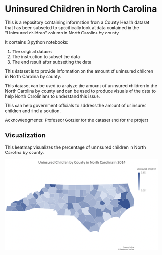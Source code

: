 # Uninsured Children in North Carolina 

This is a repository containing information from a County Health dataset that has been subseted to specifically look at data contained in the "Uninsured children" column in North Carolina by county.

It contains 3 python notebooks:
1. The original dataset
2. The instruction to subset the data
3. The end result after subsetting the data

This dataset is to provide information on the amount of uninsured children in North Carolina by county. 

This dataset can be used to analyze the amount of uninsured children in the North Carolina by county and can be used to produce visuals of the data to help North Carolinians to understand this issue. 

This can help government officials to address the amount of uninsured children and find a solution. 

Acknowledgments: Professor Gotzler for the dataset and for the project

## Visualization 

This heatmap visualizes the percentage of uninsured children in North Carolina by county.

![ncmap](Uninsured_Children_by_County_in_North_Carolina_in_2014.png)
